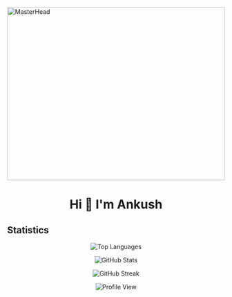 <img src="https://user-images.githubusercontent.com/74038190/225813708-98b745f2-7d22-48cf-9150-083f1b00d6c9.gif" alt="MasterHead" height="400" width="100%">

<h1 align="center">Hi 👋  I'm Ankush</h1>

## Statistics 
<p align="center">
  <img src="https://github-readme-stats.vercel.app/api/top-langs?username=Ankushkr14&show_icons=true&locale=en&layout=compact&theme=vision-friendly-dark" alt="Top Languages" />
</p>

<p align="center">
  <img src="https://github-readme-stats.vercel.app/api?username=Ankushkr14&show_icons=true&locale=en&theme=vision-friendly-dark" alt="GitHub Stats" />
</p>

<p align="center">
  <img src="https://github-readme-streak-stats.herokuapp.com/?user=Ankushkr14&theme=vision-friendly-dark" alt="GitHub Streak" />
</p>

<p align="center">
  <img src="https://komarev.com/ghpvc/?username=Ankushkr14&color=green" alt="Profile View" />
</p>


